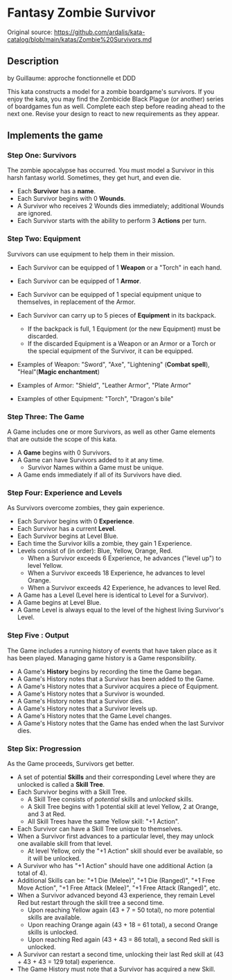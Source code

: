 # Fantasy Zombie Survivor

Original source: https://github.com/ardalis/kata-catalog/blob/main/katas/Zombie%20Survivors.md

## Description

by Guillaume: approche fonctionnelle et DDD


This kata constructs a model for a zombie boardgame's survivors.
If you enjoy the kata, you may find the Zombicide Black Plague (or another) series of boardgames fun as well.
Complete each step before reading ahead to the next one. Revise your design to react to new requirements as they appear.

## Implements the game

### Step One: Survivors

The zombie apocalypse has occurred. You must model a Survivor in this harsh fantasy world.
Sometimes, they get hurt, and even die.

- Each **Survivor** has a **name**.
- Each Survivor begins with 0 **Wounds**.
- A Survivor who receives 2 Wounds dies immediately; additional Wounds are ignored.
- Each Survivor starts with the ability to perform 3 **Actions** per turn.

### Step Two: Equipment

Survivors can use equipment to help them in their mission.

- Each Survivor can be equipped of 1 **Weapon** or a "Torch" in each hand.
- Each Survivor can be equipped of 1 **Armor**.
- Each Survivor can be equipped of 1 special equipment unique to themselves, in replacement of the Armor.
- Each Survivor can carry up to 5 pieces of **Equipment** in its backpack.
  - If the backpack is full, 1 Equipment (or the new Equipment) must be discarded.
  - If the discarded Equipment is a Weapon or an Armor or a Torch or the special equipment of the Survivor, it can be equipped.

- Examples of Weapon: "Sword", "Axe", "Lightening" (**Combat spell**), "Heal"(**Magic enchantment**)
- Examples of Armor: "Shield", "Leather Armor", "Plate Armor"
- Examples of other Equipment: "Torch", "Dragon's bile"

### Step Three: The Game

A Game includes one or more Survivors, as well as other Game elements that are outside the scope of this kata.

- A **Game** begins with 0 Survivors.
- A Game can have Survivors added to it at any time.
  - Survivor Names within a Game must be unique.
- A Game ends immediately if all of its Survivors have died.

### Step Four: Experience and Levels

As Survivors overcome zombies, they gain experience.

- Each Survivor begins with 0 **Experience**.
- Each Survivor has a current **Level**.
- Each Survivor begins at Level Blue.
- Each time the Survivor kills a zombie, they gain 1 Experience.
- Levels consist of (in order): Blue, Yellow, Orange, Red.
  - When a Survivor exceeds 6 Experience, he advances ("level up") to level Yellow.
  - When a Survivor exceeds 18 Experience, he advances to level Orange.
  - When a Survivor exceeds 42 Experience, he advances to level Red.
- A Game has a Level (Level here is identical to Level for a Survivor).
- A Game begins at Level Blue.
- A Game Level is always equal to the level of the highest living Survivor's Level.

### Step Five : Output

The Game includes a running history of events that have taken place as it has been played. Managing game history is a Game responsibility.

- A Game's **History** begins by recording the time the Game began.
- A Game's History notes that a Survivor has been added to the Game.
- A Game's History notes that a Survivor acquires a piece of Equipment.
- A Game's History notes that a Survivor is wounded.
- A Game's History notes that a Survivor dies.
- A Game's History notes that a Survivor levels up.
- A Game's History notes that the Game Level changes.
- A Game's History notes that the Game has ended when the last Survivor dies.

### Step Six: Progression

As the Game proceeds, Survivors get better.

- A set of potential **Skills** and their corresponding Level where they are unlocked is called a **Skill Tree**.
- Each Survivor begins with a Skill Tree.
  - A Skill Tree consists of *potential* skills and *unlocked* skills.
  - A Skill Tree begins with 1 potential skill at level Yellow, 2 at Orange, and 3 at Red.
  - All Skill Trees have the same Yellow skill: "+1 Action".
- Each Survivor can have a Skill Tree unique to themselves.
- When a Survivor first advances to a particular level, they may unlock one available skill from that level.
  - At level Yellow, only the "+1 Action" skill should ever be available, so it will be unlocked.
- A Survivor who has "+1 Action" should have one additional Action (a total of 4).
- Additional Skills can be: "+1 Die (Melee)", "+1 Die (Ranged)", "+1 Free Move Action", "+1 Free Attack (Melee)", "+1 Free Attack (Ranged)", etc.
- When a Survivor advanced beyond 43 experience, they remain Level Red but restart through the skill tree a second time.
  - Upon reaching Yellow again (43 + 7 = 50 total), no more potential skills are available.
  - Upon reaching Orange again (43 + 18 = 61 total), a second Orange skills is unlocked.
  - Upon reaching Red again (43 + 43 = 86 total), a second Red skill is unlocked.
- A Survivor can restart a second time, unlocking their last Red skill at (43 + 43 + 43 = 129 total) experience.
- The Game History must note that a Survivor has acquired a new Skill.
